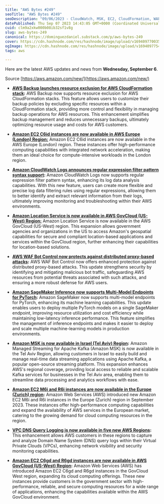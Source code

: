 ```yaml
---
title: "AWS Bytes #249"
seoTitle: "AWS Bytes #249"
seoDescription: "09/06/2023 - CloudWatch, MSK, EC2, CloudFormation, WAF, SageMaker"
datePublished: Thu Sep 07 2023 14:43:05 GMT+0000 (Coordinated Universal Time)
cuid: clm9a2xkw000b08ib32sf1v8g
slug: aws-bytes-249
canonical: https://dominguezdaniel.substack.com/p/aws-bytes-249
cover: https://cdn.hashnode.com/res/hashnode/image/upload/v1694097700356/f3cc0553-1be3-4e4d-881c-3af9b9e167ec.jpeg
ogImage: https://cdn.hashnode.com/res/hashnode/image/upload/v1694097754120/c3bfe3b1-9d7e-42ce-818e-ecb56d1dbb3b.jpeg
tags: aws

---
```


Here are the latest AWS updates and news from **Wednesday, September 6**.

Source [https://aws.amazon.com/new/](https://aws.amazon.com/new/)

* [**AWS Backup launches resource exclusion for AWS CloudFormation stack**](https://aws.amazon.com/about-aws/whats-new/2023/09/aws-backup-resource-exclusion-aws-cloudformation-stack/)**:** AWS Backup now supports resource exclusion for AWS CloudFormation stacks. This feature allows users to customize their backup policies by excluding specific resources within a CloudFormation stack, providing more control and flexibility in managing backup operations for AWS resources. This enhancement simplifies backup management and reduces unnecessary backups, ultimately optimizing resource usage and costs for AWS customers.
    
* [**Amazon EC2 C6id instances are now available in AWS Europe (London) Region:**](https://aws.amazon.com/about-aws/whats-new/2023/09/amazon-ec2-c6id-instances-aws-europe-london-region/) Amazon EC2 C6id instances are now available in the AWS Europe (London) region. These instances offer high-performance computing capabilities with integrated network acceleration, making them an ideal choice for compute-intensive workloads in the London region.
    
* [**Amazon CloudWatch Logs announces regular expression filter pattern syntax support**](https://aws.amazon.com/about-aws/whats-new/2023/09/amazon-cloudwatch-logs-regular-expression-filter-pattern-syntax-support/)**:** Amazon CloudWatch Logs now supports regular expression filter pattern syntax, enhancing its log data analysis capabilities. With this new feature, users can create more flexible and precise log data filtering rules using regular expressions, allowing them to better identify and extract relevant information from their logs, ultimately improving monitoring and troubleshooting within their AWS environments.
    
* [**Amazon Location Service is now available in AWS GovCloud (US-West) Region:**](https://aws.amazon.com/about-aws/whats-new/2023/09/amazon-location-service-aws-govcloud-us-west-region/) Amazon Location Service is now available in the AWS GovCloud (US-West) region. This expansion allows government agencies and organizations in the US to access Amazon's geospatial capabilities for secure and compliant location-based applications and services within the GovCloud region, further enhancing their capabilities for location-based solutions.
    
* [**AWS WAF Bot Control now protects against distributed proxy-based attacks**](https://aws.amazon.com/about-aws/whats-new/2023/09/aws-waf-bot-control-protects-against-distributed-proxy-based-attacks/)**:** AWS WAF Bot Control now offers enhanced protection against distributed proxy-based attacks. This update strengthens security by identifying and mitigating malicious bot traffic, safeguarding AWS resources from potential threats associated with such attacks, and ensuring a more robust defense for AWS users.
    
* [**Amazon SageMaker Inference now supports Multi-Model Endpoints for PyTorch**](https://aws.amazon.com/about-aws/whats-new/2023/09/amazon-sagemaker-inference-multi-model-endpoints-pytorch/)**:** Amazon SageMaker now supports multi-model endpoints for PyTorch, enhancing its machine learning capabilities. This update enables users to deploy multiple PyTorch models on a single SageMaker endpoint, improving resource utilization and cost efficiency while maintaining low-latency inference performance. This feature simplifies the management of inference endpoints and makes it easier to deploy and scale multiple machine-learning models in production environments.
    
* [**Amazon MSK is now available in Israel (Tel Aviv) Region**](https://aws.amazon.com/about-aws/whats-new/2023/09/amazon-msk-israel-tel-aviv-region/)**:** Amazon Managed Streaming for Apache Kafka (Amazon MSK) is now available in the Tel Aviv Region, allowing customers in Israel to easily build and manage real-time data streaming applications using Apache Kafka, a popular open-source streaming platform. This expansion enhances AWS's regional coverage, providing local access to reliable and scalable Kafka services for businesses in the Tel Aviv area, enabling them to streamline data processing and analytics workflows with ease.
    
* [**Amazon EC2 M6i and R6i instances are now available in the Europe (Zurich) region**](https://aws.amazon.com/about-aws/whats-new/2023/09/amazon-ec2-m6i-r6i-instances-europe-zurich-region/)**:** Amazon Web Services (AWS) introduced new Amazon EC2 M6i and R6i instances in the Europe (Zurich) region in September 2023. These instances offer high-performance computing capabilities and expand the availability of AWS services in the European market, catering to the growing demand for cloud computing resources in the region.
    
* [**VPC DNS Query Logging is now available in five new AWS Regions**](https://aws.amazon.com/about-aws/whats-new/2023/09/vpc-dns-query-logging-five-regions/)**:** This enhancement allows AWS customers in these regions to capture and analyze Domain Name System (DNS) query logs within their Virtual Private Clouds (VPCs), enhancing network visibility and security monitoring capabilities.
    
* [**Amazon EC2 C6gd and R6gd instances are now available in AWS GovCloud (US-West) Region**](https://aws.amazon.com/about-aws/whats-new/2023/09/amazon-ec2-c6gd-r6gd-instances-govcloud-west-region/)**:** Amazon Web Services (AWS) has introduced Amazon EC2 C6gd and R6gd instances in the GovCloud West region, expanding its cloud computing offerings. These new instances provide customers in the government sector with high-performance, reliable, and secure computing resources for a wide range of applications, enhancing the capabilities available within the AWS GovCloud environment.
